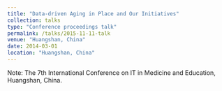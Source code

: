 ```yaml
---
title: "Data-driven Aging in Place and Our Initiatives"
collection: talks
type: "Conference proceedings talk"
permalink: /talks/2015-11-11-talk
venue: "Huangshan, China"
date: 2014-03-01
location: "Huangshan, China"
---
```


Note: The 7th International Conference on IT in Medicine and Education, Huangshan, China. 
